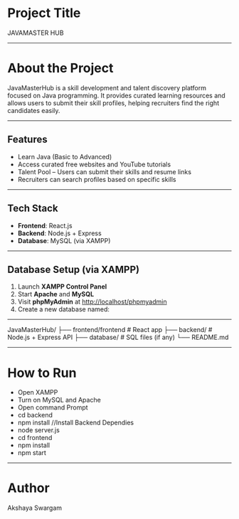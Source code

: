 # Project Title
JAVAMASTER HUB

---
# About the Project
JavaMasterHub is a skill development and talent discovery platform focused on Java programming. It provides curated learning resources and allows users to submit their skill profiles, helping recruiters find the right candidates easily.

---
##  Features

-  Learn Java (Basic to Advanced)
-  Access curated free websites and YouTube tutorials
-  Talent Pool – Users can submit their skills and resume links
-  Recruiters can search profiles based on specific skills

----
##  Tech Stack

- **Frontend**: React.js
- **Backend**: Node.js + Express
- **Database**: MySQL (via XAMPP)

----
##  Database Setup (via XAMPP)

1. Launch **XAMPP Control Panel**
2. Start **Apache** and **MySQL**
3. Visit **phpMyAdmin** at [http://localhost/phpmyadmin](http://localhost/phpmyadmin)
4. Create a new database named:

----
JavaMasterHub/
├── frontend/frontend # React app
├── backend/         # Node.js + Express API
├── database/        # SQL files (if any)
└── README.md

---
# How to Run
- Open XAMPP
- Turn on MySQL and Apache
- Open command Prompt
- cd backend
- npm install //Install Backend Dependies
- node server.js
- cd frontend
- npm install
- npm start

---

# Author
Akshaya Swargam


